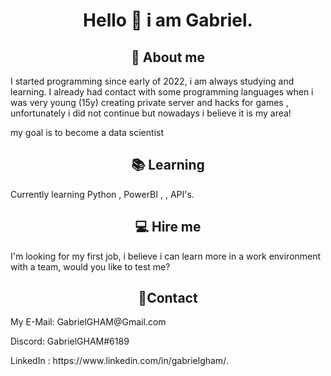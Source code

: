 <h1 align='center'>Hello 👋 i am Gabriel.</h1>
 
 <h2 align='center'>🧐 About me </h2>

<p> I started programming since early of 2022, i am always studying and learning. I already had contact with some programming languages when i was very young (15y) creating private server and hacks for games , unfortunately i did not continue but nowadays i believe it is my area! </p>
<p> my goal is to become a data scientist </p>

<h2 align="center"> 📚 Learning </h2>

<p> Currently learning Python , PowerBI ,  , API's.
  
  <h2 align="center"> 💻 Hire me </h2>
I'm looking for my first job, i believe i can learn more in a work environment with a team, would you like to test me? </p>

<h2 align="center"> 📱Contact </h2>
<p>My E-Mail: GabrielGHAM@Gmail.com</p>
<p>Discord: GabrielGHAM#6189</p>
<p>LinkedIn : https://www.linkedin.com/in/gabrielgham/.</p>

